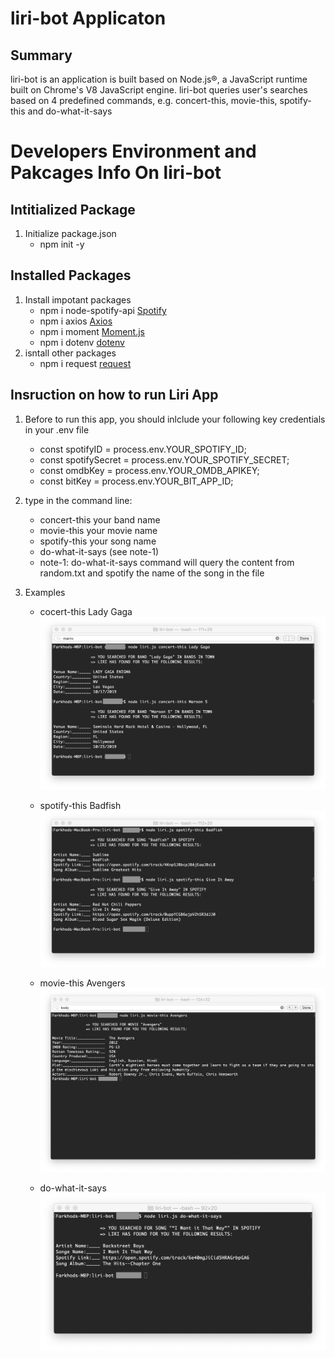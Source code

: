 # liri-bot Applicaton 

## Summary 
liri-bot is an application is built based on Node.js®, a JavaScript runtime built on Chrome's V8 JavaScript engine.
liri-bot queries user's searches based on 4 predefined commands, e.g. concert-this, movie-this, spotify-this and do-what-it-says

# Developers Environment and Pakcages Info On liri-bot

## Intitialized Package 
1. Initialize package.json
    * npm init -y

## Installed Packages     
1. Install impotant packages 
    * npm i node-spotify-api  [Spotify](https://www.npmjs.com/package/node-spotify-api)
    * npm i axios             [Axios](https://www.npmjs.com/package/axios)
    * npm i moment            [Moment.js](https://www.npmjs.com/package/moment)
    * npm i dotenv            [dotenv](https://www.npmjs.com/package/dotenv)
2. isntall other packages 
    * npm i request           [request](https://www.npmjs.com/package/request)


## Insruction on how to run Liri App
1. Before to run this app, you should inlclude your following key credentials in your .env file
    * const spotifyID = process.env.YOUR_SPOTIFY_ID;
    * const spotifySecret = process.env.YOUR_SPOTIFY_SECRET;
    * const omdbKey = process.env.YOUR_OMDB_APIKEY;
    * const bitKey = process.env.YOUR_BIT_APP_ID;

2. type in the command line:
    * concert-this your band name
    * movie-this  your movie name
    * spotify-this your song name
    * do-what-it-says (see note-1)
     - note-1: do-what-it-says command will query the content from random.txt and spotify the name of the song in the file

2. Examples
    * cocert-this Lady Gaga 
    ![spotify-this](/results-example/concert-this-lady-gaga.png)

    * spotify-this Badfish 
    ![spotify-this](/results-example/spotify-this-badfish.png)

    * movie-this Avengers
    ![movie-this](/results-example/movie-this-avengers.png)

    * do-what-it-says 
    ![spotify-this](/results-example/do-this.png)
